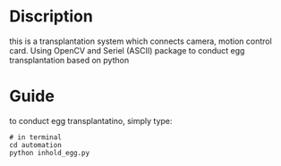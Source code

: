 # Discription
this is a transplantation system which connects camera, motion control card. Using OpenCV and Seriel (ASCII) package to conduct egg transplantation based on python

# Guide
to conduct egg transplantatino, simply type:
``` 
# in terminal
cd automation
python inhold_egg.py
```
